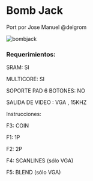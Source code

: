 # Bomb Jack

Port por Jose Manuel @delgrom

![bombjack](https://user-images.githubusercontent.com/31018768/71326969-8cc36780-2502-11ea-98b4-a97e80e44dee.jpeg)

### Requerimientos:

SRAM: SI

MULTICORE: SI

SOPORTE PAD 6 BOTONES: NO

SALIDA DE VIDEO : VGA , 15KHZ

Instrucciones:

F3: COIN

F1: 1P

F2: 2P

F4: SCANLINES (sólo VGA)

F5: BLEND (sólo VGA)

